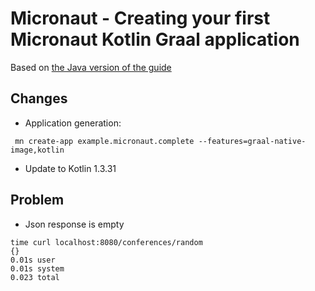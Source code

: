 # Micronaut - Creating your first Micronaut Kotlin Graal application

Based on [the Java version of the guide](https://guides.micronaut.io/micronaut-creating-first-graal-app/guide/index.html)


## Changes 

 - Application generation:
 
```
 mn create-app example.micronaut.complete --features=graal-native-image,kotlin
```

 - Update to Kotlin 1.3.31
 
 
## Problem

 - Json response is empty
 
 ```
 time curl localhost:8080/conferences/random
 {}
 0.01s user 
 0.01s system 
 0.023 total
 ```
 
 